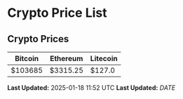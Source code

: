 # Crypto Price List

## Crypto Prices
| Bitcoin | Ethereum | Litecoin |
| ------- | -------- | -------- |
| $103685 | $3315.25 | $127.0 |
**Last Updated:** 2025-01-18 11:52 UTC
**Last Updated:** $DATE$
